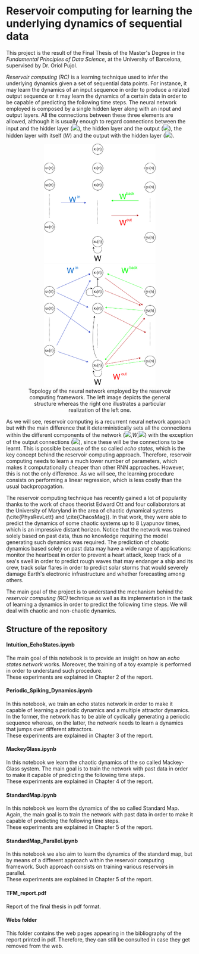 # Reservoir computing for learning the underlying dynamics of sequential data

This project is the result of the Final Thesis of the Master's Degree in the _Fundamental Principles of Data Science_, at the University of Barcelona, supervised by Dr. Oriol Pujol.

_Reservoir computing (RC)_ is a learning technique used to infer the underlying dynamics given a set of sequential data points. For instance, it may learn the dynamics of an input sequence in order to produce a related output sequence or it may learn the dynamics of a certain data in order to be capable of predicting the following time steps. The neural network employed is composed by a single hidden layer along with an input and output layers. All the connections between these three elements are allowed, although it is usually enough to regard connections between the input and the hidder layer (<img src="https://render.githubusercontent.com/render/math?math=W^\text{in}">), the hidden layer and the output (<img src="https://render.githubusercontent.com/render/math?math=W^\text{out}">), the hidden layer with itself (_W_) and the output with the hidden layer (<img src="https://render.githubusercontent.com/render/math?math=W^\text{back}">).

<center>
<figure class="image">
<img src="Images/EchoStateBasic.png" alt="EchoStateBasic" width="300"/>
<img src="Images/EchoStateBasic2.png" alt="EchoStateBasic" width="300"/>
<figcaption>Topology of the neural network employed by the reservoir computing framework. The left image depicts the general structure whereas the right one illustrates a particular realization of the left one.</figcaption>
</figure>
</center>

As we will see, reservoir computing is a recurrent neural network approach but with the main difference that it deterministically sets all the connections within the different components of the network (<img src="https://render.githubusercontent.com/render/math?math=W^\text{in}">,_W_,<img src="https://render.githubusercontent.com/render/math?math=W^\text{back}">) with the exception of the output connections (<img src="https://render.githubusercontent.com/render/math?math=W^\text{out}">), since these will be the connections to be learnt. This is possible because of the so called _echo states_, which is the key concept behind the reservoir computing approach. Therefore, reservoir computing needs to learn a much lower number of parameters, which makes it computationally cheaper than other RNN approaches. However, this is not the only difference. As we will see, the learning procedure consists on performing a linear regression, which is less costly than the usual backpropagation.

The reservoir computing technique has recently gained a lot of popularity thanks to the work of chaos theorist Edward Ott and four collaborators at the University of Maryland in the area of chaotic dynamical systems (\cite{PhysRevLett} and \cite{ChaosMag}). In that work, they were able to predict the dynamics of some chaotic systems up to 8 Lyapunov times, which is an impressive distant horizon. Notice that the network was trained solely based on past data, thus no knowledge requiring the model generating such dynamics was required. The prediction of chaotic dynamics based solely on past data may have a wide range of applications: monitor the heartbeat in order to prevent a heart attack, keep track of a sea's swell in order to predict rough waves that may endanger a ship and its crew, track solar flares in order to predict solar storms that would severely damage Earth's electronic infrastructure and whether forecasting among others.

The main goal of the project is to understand the mechanism behind the _reservoir computing (RC)_ technique as well as its implementation in the task of learning a dynamics in order to predict the following time steps. We will deal with chaotic and non-chaotic dynamics.

## Structure of the repository

#### Intuition_EchoStates.ipynb
The main goal of this notebook is to provide an insight on how an _echo states network_ works. Moreover, the training of a toy example is performed in order to understand such procedure. <br>
These experiments are explained in Chapter 2 of the report.

#### Periodic_Spiking_Dynamics.ipynb
In this notebook, we train an echo states network in order to make it capable of learning a periodic dynamics and a multiple attractor dynamics. In the former, the network has to be able of cyclically generating a periodic sequence whereas, on the latter, the network needs to learn a dynamics that jumps over different attractors.<br>
These experiments are explained in Chapter 3 of the report.

#### MackeyGlass.ipynb
In this notebook we learn the chaotic dynamics of the so called Mackey-Glass system. The main goal is to train the network with past data in order to make it capable of predicting the following time steps. <br>
These experiments are explained in Chapter 4 of the report.

#### StandardMap.ipynb
In this notebook we learn the dynamics of the so called Standard Map. Again, the main goal is to train the network with past data in order to make it capable of predicting the following time steps. <br>
These experiments are explained in Chapter 5 of the report.

#### StandardMap_Parallel.ipynb
In this notebook we also aim to learn the dynamics of the standard map, but by means of a different approach within the reservoir computing framework. Such approach consists on training various reservoirs in parallel. <br>
These experiments are explained in Chapter 5 of the report.

#### TFM_report.pdf
Report of the final thesis in pdf format.

#### Webs folder
This folder contains the web pages appearing in the bibliography of the report printed in pdf. Therefore, they can still be consulted in case they get removed from the web.
